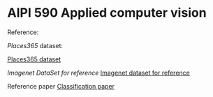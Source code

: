 # AIPI 590 Applied computer vision

Reference:

*Places365* dataset:

[Places365 dataset](https://link.springer.com/article/10.1007/s11042-022-12481-3)

*Imagenet DataSet for reference*
[Imagenet dataset for reference](https://image-net.org/download-images.php)

Reference paper
[Classification paper](https://link.springer.com/article/10.1007/s11042-022-12481-3)